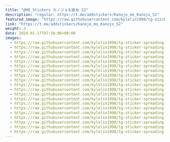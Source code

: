 ```yaml
---
title: "@HD_Stickers カノジョも彼女 S2"
description: "regular: https://t.me/addstickers/Kanojo_mo_Kanojo_S2"
featured_image: "https://raw.githubusercontent.com/kylelin1998/tg-sticker-spreading-worldwide-images/main/img/394103f1-001d-4dd0-96ba-43e4187b092a.jpg"
link: "https://t.me/addstickers/Kanojo_mo_Kanojo_S2"
weight: 3
date: 2024-01-17T07:58:06+08:00
images:
  - https://raw.githubusercontent.com/kylelin1998/tg-sticker-spreading-worldwide-images/main/img/394103f1-001d-4dd0-96ba-43e4187b092a.jpg
  - https://raw.githubusercontent.com/kylelin1998/tg-sticker-spreading-worldwide-images/main/img/44d19d00-1b8b-4651-bccb-fc922a1d1d02.jpg
  - https://raw.githubusercontent.com/kylelin1998/tg-sticker-spreading-worldwide-images/main/img/9ba9881c-a830-442a-b6a7-58e0cf9008a7.jpg
  - https://raw.githubusercontent.com/kylelin1998/tg-sticker-spreading-worldwide-images/main/img/b32efca2-4fcc-45f7-a452-20a6f416fc5b.jpg
  - https://raw.githubusercontent.com/kylelin1998/tg-sticker-spreading-worldwide-images/main/img/72e319c7-d3fa-4a56-b3d1-d029dea887f7.jpg
  - https://raw.githubusercontent.com/kylelin1998/tg-sticker-spreading-worldwide-images/main/img/01d03087-e0fa-439a-87e2-fe49b44776f2.jpg
  - https://raw.githubusercontent.com/kylelin1998/tg-sticker-spreading-worldwide-images/main/img/07265157-c8d4-4690-b72d-f7a65196c305.jpg
  - https://raw.githubusercontent.com/kylelin1998/tg-sticker-spreading-worldwide-images/main/img/af561b7c-f41f-4a1b-b7e2-68fffdb0e5b1.jpg
  - https://raw.githubusercontent.com/kylelin1998/tg-sticker-spreading-worldwide-images/main/img/4a4c11db-6af9-48e4-ba76-cd3f8992cbc3.jpg
  - https://raw.githubusercontent.com/kylelin1998/tg-sticker-spreading-worldwide-images/main/img/a9797f50-a1b1-460a-b1c4-9324fdcecf6d.jpg
  - https://raw.githubusercontent.com/kylelin1998/tg-sticker-spreading-worldwide-images/main/img/fa58fe03-45bf-416d-9254-31bb09ab7333.jpg
  - https://raw.githubusercontent.com/kylelin1998/tg-sticker-spreading-worldwide-images/main/img/033ba53c-e75d-4127-82f6-3ec4235e3321.jpg
  - https://raw.githubusercontent.com/kylelin1998/tg-sticker-spreading-worldwide-images/main/img/46665586-8bf8-47ab-a585-7fb82b3b10ff.jpg
  - https://raw.githubusercontent.com/kylelin1998/tg-sticker-spreading-worldwide-images/main/img/d1d15091-ca6d-4516-a6a1-87c3d71fe2ea.jpg
  - https://raw.githubusercontent.com/kylelin1998/tg-sticker-spreading-worldwide-images/main/img/2c887eb7-5ffa-466b-a37a-ae5da1b6c056.jpg
  - https://raw.githubusercontent.com/kylelin1998/tg-sticker-spreading-worldwide-images/main/img/d15c1d19-e230-4b8f-8ce0-e5243ec2b950.jpg
  - https://raw.githubusercontent.com/kylelin1998/tg-sticker-spreading-worldwide-images/main/img/5d19eb9b-5310-4753-9fa3-ebb80f5aff32.jpg
  - https://raw.githubusercontent.com/kylelin1998/tg-sticker-spreading-worldwide-images/main/img/8d983723-404d-4fa5-9889-6e291a76c6a8.jpg
  - https://raw.githubusercontent.com/kylelin1998/tg-sticker-spreading-worldwide-images/main/img/e8070a19-a85a-4447-b815-7f637291c299.jpg
  - https://raw.githubusercontent.com/kylelin1998/tg-sticker-spreading-worldwide-images/main/img/9c1a87bf-83f9-4e7d-8115-585a344b404d.jpg
---
```

